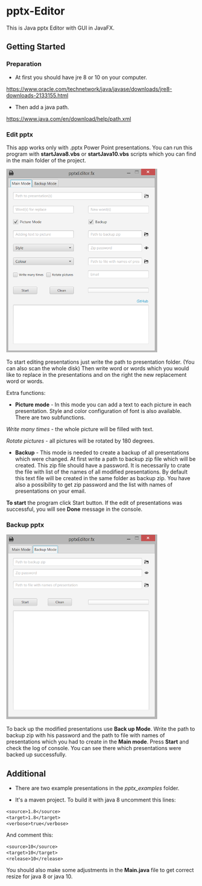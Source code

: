 # pptx-Editor

This is Java pptx Editor with GUI in JavaFX.

## Getting Started

### Preparation 

* At first you should have jre 8 or 10 on your computer.

https://www.oracle.com/technetwork/java/javase/downloads/jre8-downloads-2133155.html

* Then add a java path.

https://www.java.com/en/download/help/path.xml

### Edit pptx

This app works only with .pptx Power Point presentations.
You can run this program with **startJava8.vbs** or **startJava10.vbs** scripts which you can find in the main folder of the project.

<img src="https://github.com/IlyaKonka/pptx-Editor/blob/master/doc/mainMode.png" width="400">

To start editing presentations just write the path to presentation folder. (You can also scan the whole disk)
Then write word or words which you would like to replace in the presentations and on the right the new replacement word or words.

Extra functions:

* **Picture mode** - In this mode you can add a text to each picture in each presentation. Style and color configuration of font is also
available. There are two subfunctions. 

*Write many times* - the whole picture will be filled with text.  

*Rotate pictures* - all pictures will be rotated by 180 degrees.

* **Backup** - This mode is needed to create a backup of all presentations which were changed. At first write a path to backup zip file which will be
created. This zip file should have a password. It is necessarily to crate the file with list of the names of all modified presentations. By default this text file will be
created in the same folder as backup zip. You have also a possibility to get zip password and the list with names of presentations on your email.

**To start** the program click Start button. If the edit of presentations was successful, you will see **Done** message in the console. 

### Backup pptx

<img src="https://github.com/IlyaKonka/pptx-Editor/blob/master/doc/backupMode.png" width="400">

To back up the modified presentations use **Back up Mode**.
Write the path to backup zip with his password and the path to file with names of presentations which you had to create in the **Main mode**.
Press **Start** and check the log of console. You can see there which presentations were backed up successfully.


## Additional

* There are two example presentations in the *pptx_examples* folder.

* It's a maven project. To build it with java 8 uncomment this lines:

```
<source>1.8</source>
<target>1.8</target>
<verbose>true</verbose>
```

And comment this:

```
<source>10</source>
<target>10</target>
<release>10</release>
```

You should also make some adjustments in the **Main.java** file to get correct resize for java 8 or java 10.

